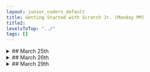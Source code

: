 ```yaml
---
layout: junior_coders_default
title: Getting Started with Scratch Jr. (Monday PM)
title2: 
levelsToTop: "../"
tags: []
---
```







<details markdown=1>
<summary markdown=1>## March 25th
</summary>

## March 25th


### Recap for March 25th


ScratchJr.
  : Today I introduced the Walking Cat Project to one student. It has a walking cat, infinite motion, lots of waits to control timing, messages to control the action and make a conversation, bringing together skills students have learned recently.

![Imgur](https://i.imgur.com/uumIRpL.gif){: .jsgif}

Tynker
  : Today students worked mostly on tutorials. One student had a problem with the cake decoration game because her stamp didn't seem to work. This was likely due to a bug in Tynker on ipads, and not the student's code, which was correct. Working together on it did give her a chance to experience debugging and testing.




</details>


<details markdown=1>
<summary markdown=1>## March 26th
</summary>

## March 26th


### Recap for March 26th

Review and Exploration 
  : Today was a very productive class, with students creating their own project using recent skills. There was a lot of kids teaching kids, which was great. Common threads were using waits creatively and controlling speed.


The Smelly Project
One student told a simple story about a cat and a troublesome smell. This project uses careful timing to tell a story, as well as an invisible scene transition.


![Imgur](https://i.imgur.com/uXenhKw.gif){: .jsgif}

![Imgur](https://i.imgur.com/GbbKx1U.jpg){: .jsgif}

![Imgur](https://i.imgur.com/bMtfBMM.png){: .jsgif}

Another student shared some projects they had done previously, demonstrating their command of touch buttons, screen  jumps.

![Imgur](https://i.imgur.com/FCFxNz3.gif){: .jsgif}


Here the child used careful timing to make the car disappear, egg appear, and the cat slice the egg.

![Imgur](https://i.imgur.com/sdUwok8.gif){: .jsgif}

Independently a student used some of the ideas from recent projects to make shooting games. Note how the button triggers the release of the second bullet and the player has to shoot without being shot.

![Imgur](https://i.imgur.com/DbAvdyM.gif){: .jsgif}

There was also this shooting game, with an interesting merge effect between several characters using the bump block.


{% include giphy.html link="https://media.giphy.com/media/xEg1KVpLVIzLoJxKzh/" %}

Quack!
  : For some reason this very simple project got everyone laughing very hard! The quack sound just makes everything funny! 

{% include giphy.html link="https://media.giphy.com/media/iw51jOuoK2CMbxkwxX/" %} 

Walking Cat  
  : Today I also introduced the Walking Cat Project to one student. It has a walking cat, infinite motion, lots of waits to control timing, messages to control the action and make a conversation, bringing together skills students have learned recently.

![Imgur](https://i.imgur.com/uumIRpL.gif){: .jsgif}



</details> 

<details>
<summary>## March 29th
</summary>

## March 29th

## Recap for March 29th

Today was an interesting class. The kids spontaneously decided to hold an impromptu coding contest after seeing one student's project. We all started out with the same basic project.

<iframe width="100%" height="408" src="//www.tynker.com/ide/embedded?p=60618e1a410546550141113c&controls=true&autostart=false" frameborder="0" allowfullscreen></iframe>{: .jsgif}

The challenge was to do something to modify the project to make it better. Students worked individually and we ended up with three different projects. We then scored the projects according to different criteria 

    1. Creativity
    2. Originality
    3. Hard Work
    4. Visual Effects
    5. Easy to use and understand
    6. Music

and kids talked about which criteria each project did best on. Here are their projects.

<iframe width="100%" height="408" src="//www.tynker.com/ide/embedded?p=6062d5a947abee171325be06&controls=true&autostart=false" frameborder="0" allowfullscreen></iframe>{: .jsgif}

<iframe width="100%" height="408" src="//www.tynker.com/ide/embedded?p=60606ba496007e303a327162&controls=true&autostart=false" frameborder="0" allowfullscreen></iframe>{: .jsgif}

<iframe width="100%" height="408" src="//www.tynker.com/ide/embedded?p=606192094a7a6167be37eda1&controls=true&autostart=false" frameborder="0" allowfullscreen></iframe>{: .jsgif}

<iframe width="100%" height="408" src="//www.tynker.com/ide/embedded?p=606191f6fba51d65370005b3&controls=true&autostart=false" frameborder="0" allowfullscreen></iframe>{: .jsgif}


</details> 
